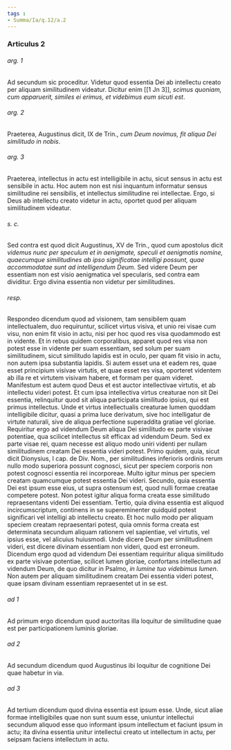 ```yaml
---
tags : 
- Summa/Ia/q.12/a.2
---
```


### Articulus 2

###### arg. 1
Ad secundum sic proceditur. Videtur quod essentia Dei ab intellectu creato per aliquam similitudinem videatur. Dicitur enim [[1 Jn 3]], *scimus quoniam, cum apparuerit, similes ei erimus, et videbimus eum sicuti est*.

###### arg. 2
Praeterea, Augustinus dicit, IX de Trin., *cum Deum novimus, fit aliqua Dei similitudo in nobis*.

###### arg. 3
Praeterea, intellectus in actu est intelligibile in actu, sicut sensus in actu est sensibile in actu. Hoc autem non est nisi inquantum informatur sensus similitudine rei sensibilis, et intellectus similitudine rei intellectae. Ergo, si Deus ab intellectu creato videtur in actu, oportet quod per aliquam similitudinem videatur.

###### s. c.
Sed contra est quod dicit Augustinus, XV de Trin., quod cum apostolus dicit *videmus nunc per speculum et in aenigmate, speculi et aenigmatis nomine, quaecumque similitudines ab ipso significatae intelligi possunt, quae accommodatae sunt ad intelligendum Deum*. Sed videre Deum per essentiam non est visio aenigmatica vel specularis, sed contra eam dividitur. Ergo divina essentia non videtur per similitudines.

###### resp.
Respondeo dicendum quod ad visionem, tam sensibilem quam intellectualem, duo requiruntur, scilicet virtus visiva, et unio rei visae cum visu, non enim fit visio in actu, nisi per hoc quod res visa quodammodo est in vidente. Et in rebus quidem corporalibus, apparet quod res visa non potest esse in vidente per suam essentiam, sed solum per suam similitudinem, sicut similitudo lapidis est in oculo, per quam fit visio in actu, non autem ipsa substantia lapidis. Si autem esset una et eadem res, quae esset principium visivae virtutis, et quae esset res visa, oporteret videntem ab illa re et virtutem visivam habere, et formam per quam videret. Manifestum est autem quod Deus et est auctor intellectivae virtutis, et ab intellectu videri potest. Et cum ipsa intellectiva virtus creaturae non sit Dei essentia, relinquitur quod sit aliqua participata similitudo ipsius, qui est primus intellectus. Unde et virtus intellectualis creaturae lumen quoddam intelligibile dicitur, quasi a prima luce derivatum, sive hoc intelligatur de virtute naturali, sive de aliqua perfectione superaddita gratiae vel gloriae. Requiritur ergo ad videndum Deum aliqua Dei similitudo ex parte visivae potentiae, qua scilicet intellectus sit efficax ad videndum Deum. Sed ex parte visae rei, quam necesse est aliquo modo uniri videnti per nullam similitudinem creatam Dei essentia videri potest. Primo quidem, quia, sicut dicit Dionysius, I cap. de Div. Nom., per similitudines inferioris ordinis rerum nullo modo superiora possunt cognosci, sicut per speciem corporis non potest cognosci essentia rei incorporeae. Multo igitur minus per speciem creatam quamcumque potest essentia Dei videri. Secundo, quia essentia Dei est ipsum esse eius, ut supra ostensum est, quod nulli formae creatae competere potest. Non potest igitur aliqua forma creata esse similitudo repraesentans videnti Dei essentiam. Tertio, quia divina essentia est aliquod incircumscriptum, continens in se supereminenter quidquid potest significari vel intelligi ab intellectu creato. Et hoc nullo modo per aliquam speciem creatam repraesentari potest, quia omnis forma creata est determinata secundum aliquam rationem vel sapientiae, vel virtutis, vel ipsius esse, vel alicuius huiusmodi. Unde dicere Deum per similitudinem videri, est dicere divinam essentiam non videri, quod est erroneum. Dicendum ergo quod ad videndum Dei essentiam requiritur aliqua similitudo ex parte visivae potentiae, scilicet lumen gloriae, confortans intellectum ad videndum Deum, de quo dicitur in Psalmo, *in lumine tuo videbimus lumen*. Non autem per aliquam similitudinem creatam Dei essentia videri potest, quae ipsam divinam essentiam repraesentet ut in se est.

###### ad 1
Ad primum ergo dicendum quod auctoritas illa loquitur de similitudine quae est per participationem luminis gloriae.

###### ad 2
Ad secundum dicendum quod Augustinus ibi loquitur de cognitione Dei quae habetur in via.

###### ad 3
Ad tertium dicendum quod divina essentia est ipsum esse. Unde, sicut aliae formae intelligibiles quae non sunt suum esse, uniuntur intellectui secundum aliquod esse quo informant ipsum intellectum et faciunt ipsum in actu; ita divina essentia unitur intellectui creato ut intellectum in actu, per seipsam faciens intellectum in actu.

